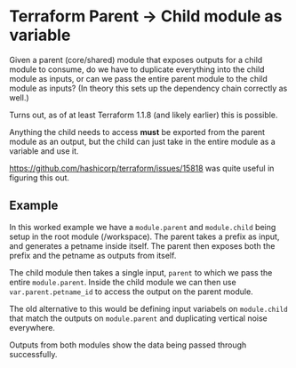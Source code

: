# Terraform Parent -> Child module as variable

Given a parent (core/shared) module that exposes outputs for a child module to consume, do we have to duplicate everything into the child module as inputs, or can we pass the entire parent module to the child module as inputs? (In theory this sets up the dependency chain correctly as well.)

Turns out, as of at least Terraform 1.1.8 (and likely earlier) this is possible.

Anything the child needs to access **must** be exported from the parent module as an output, but the child can just take in the entire module as a variable and use it.

<https://github.com/hashicorp/terraform/issues/15818> was quite useful in figuring this out.

## Example

In this worked example we have a `module.parent` and `module.child` being setup in the root module (/workspace). The parent takes a prefix as input, and generates a petname inside itself. The parent then exposes both the prefix and the petname as outputs from itself.

The child module then takes a single input, `parent` to which we pass the entire `module.parent`. Inside the child module we can then use `var.parent.petname_id` to access the output on the parent module.

The old alternative to this would be defining input variabels on `module.child` that match the outputs on `module.parent` and duplicating vertical noise everywhere.

Outputs from both modules show the data being passed through successfully.
